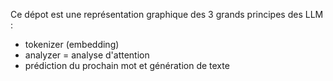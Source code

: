 Ce dépot est une représentation graphique des 3 grands principes des LLM : 
- tokenizer (embedding)
- analyzer = analyse d'attention
- prédiction du prochain mot et génération de texte
